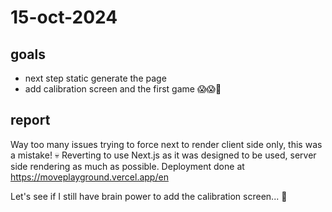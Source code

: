 # 15-oct-2024

## goals
- next step static generate the page
- add calibration screen and the first game 😱😱👻

## report
Way too many issues trying to force next to render client side only, this was a mistake! 💀
Reverting to use Next.js as it was designed to be used, server side rendering as much as possible.
Deployment done at https://moveplayground.vercel.app/en

Let's see if I still have brain power to add the calibration screen... 🧠

